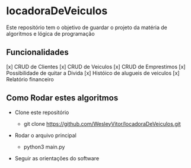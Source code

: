 # locadoraDeVeiculos
Este repositório tem o objetivo de guardar o projeto da matéria de  algoritmos e lógica de programação

## Funcionalidades
[x] CRUD de Clientes
[x] CRUD de Veiculos
[x] CRUD de Emprestimos
[x] Possibilidade de quitar a Divida
[x] Históico de alugueis de veiculos 
[x] Relatório financeiro


## Como Rodar estes algoritmos

* Clone este repositório
  - git clone https://github.com/WesleyVitor/locadoraDeVeiculos.git 

* Rodar o arquivo principal
  - python3 main.py

* Seguir as orientações do software